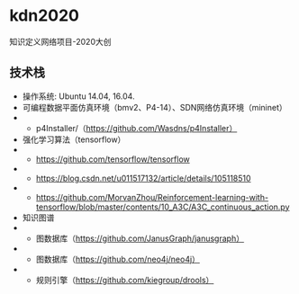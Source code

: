 # kdn2020
知识定义网络项目-2020大创

## 技术栈
- 操作系统: Ubuntu 14.04, 16.04.
- 可编程数据平面仿真环境（bmv2、P4-14）、SDN网络仿真环境（mininet）
- - p4Installer/（https://github.com/Wasdns/p4Installer）
- 强化学习算法（tensorflow）
- - https://github.com/tensorflow/tensorflow
- - https://blog.csdn.net/u011517132/article/details/105118510
- - https://github.com/MorvanZhou/Reinforcement-learning-with-tensorflow/blob/master/contents/10_A3C/A3C_continuous_action.py
- 知识图谱
- - 图数据库（https://github.com/JanusGraph/janusgraph）
- - 图数据库（https://github.com/neo4j/neo4j）
- - 规则引擎（https://github.com/kiegroup/drools）

